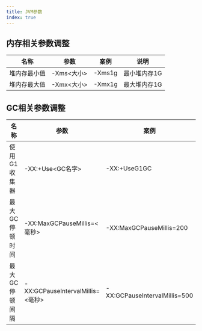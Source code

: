 ```yaml
---
title: JVM参数
index: true
---
```


## 内存相关参数调整

| 名称 | 参数 | 案例 | 说明 |
| --- | --- | --- | --- |
| 堆内存最小值 | -Xms<大小> | -Xms1g | 最小堆内存1G |
| 堆内存最大值 | -Xmx<大小>  | -Xmx1g | 最大堆内存1G |

## GC相关参数调整

| 名称 | 参数 | 案例 | 说明 |
| --- | --- | --- | --- |
| 使用G1收集器 | -XX:+Use<GC名字> | -XX:+UseG1GC |  |
| 最大GC停顿时间 | -XX:MaxGCPauseMillis=<毫秒> | -XX:MaxGCPauseMillis=200 | 最大停顿200ms |
| 最大GC停顿间隔 | -XX:GCPauseIntervalMillis=<毫秒> | -XX:GCPauseIntervalMillis=500 | 停顿间隔500ms |
